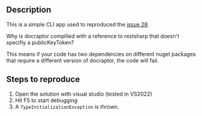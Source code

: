## Description

This is a simple CLI app used to reproduced the [issue 28](https://github.com/DocRaptor/docraptor-csharp/issues/28).

Why is docraptor compliled with a reference to restsharp that doesn't specifiy a publicKeyToken?

This means if your code has two dependencies on different nuget packages that require a different version of docraptor, the code will fail.

## Steps to reproduce

1. Open the solution with visual studio (tested in VS2022)
1. Hit F5 to start debugging
1. A `TypeInitializationException` is thrown.

